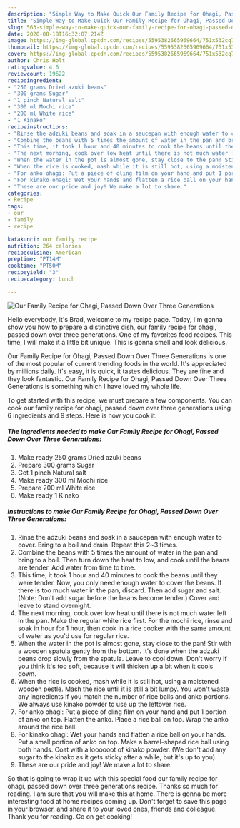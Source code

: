 ```yaml
---
description: "Simple Way to Make Quick Our Family Recipe for Ohagi, Passed Down Over Three Generations"
title: "Simple Way to Make Quick Our Family Recipe for Ohagi, Passed Down Over Three Generations"
slug: 563-simple-way-to-make-quick-our-family-recipe-for-ohagi-passed-down-over-three-generations
date: 2020-08-18T16:32:07.214Z
image: https://img-global.cpcdn.com/recipes/5595382665969664/751x532cq70/our-family-recipe-for-ohagi-passed-down-over-three-generations-recipe-main-photo.jpg
thumbnail: https://img-global.cpcdn.com/recipes/5595382665969664/751x532cq70/our-family-recipe-for-ohagi-passed-down-over-three-generations-recipe-main-photo.jpg
cover: https://img-global.cpcdn.com/recipes/5595382665969664/751x532cq70/our-family-recipe-for-ohagi-passed-down-over-three-generations-recipe-main-photo.jpg
author: Chris Holt
ratingvalue: 4.6
reviewcount: 19622
recipeingredient:
- "250 grams Dried azuki beans"
- "300 grams Sugar"
- "1 pinch Natural salt"
- "300 ml Mochi rice"
- "200 ml White rice"
- "1 Kinako"
recipeinstructions:
- "Rinse the adzuki beans and soak in a saucepan with enough water to cover. Bring to a boil and drain. Repeat this 2~3 times."
- "Combine the beans with 5 times the amount of water in the pan and bring to a boil. Then turn down the heat to low, and cook until the beans are tender. Add water from time to time."
- "This time, it took 1 hour and 40 minutes to cook the beans until they were tender. Now, you only need enough water to cover the beans. If there is too much water in the pan, discard. Then add sugar and salt. (Note: Don&#39;t add sugar before the beans become tender.) Cover and leave to stand overnight."
- "The next morning, cook over low heat until there is not much water left in the pan. Make the regular white rice first. For the mochi rice, rinse and soak in hour for 1 hour, then cook in a rice cooker with the same amount of water as you&#39;d use for regular rice."
- "When the water in the pot is almost gone, stay close to the pan! Stir with a wooden spatula gently from the bottom. It&#39;s done when the adzuki beans drop slowly from the spatula. Leave to cool down. Don&#39;t worry if you think it&#39;s too soft, because it will thicken up a bit when it cools down."
- "When the rice is cooked, mash while it is still hot, using a moistened wooden pestle. Mash the rice until it is still a bit lumpy. You won&#39;t waste any ingredients if you match the number of rice balls and anko portions.  We always use kinako powder to use up the leftover rice."
- "For anko ohagi: Put a piece of cling film on your hand and put 1 portion of anko on top. Flatten the anko. Place a rice ball on top. Wrap the anko around the rice ball."
- "For kinako ohagi: Wet your hands and flatten a rice ball on your hands. Put a small portion of anko on top. Make a barrel-shaped rice ball using both hands. Coat with a loooooot of kinako powder. (We don&#39;t add any sugar to the kinako as it gets sticky after a while, but it&#39;s up to you)."
- "These are our pride and joy! We make a lot to share."
categories:
- Recipe
tags:
- our
- family
- recipe

katakunci: our family recipe 
nutrition: 264 calories
recipecuisine: American
preptime: "PT14M"
cooktime: "PT50M"
recipeyield: "3"
recipecategory: Lunch

---
```



![Our Family Recipe for Ohagi, Passed Down Over Three Generations](https://img-global.cpcdn.com/recipes/5595382665969664/751x532cq70/our-family-recipe-for-ohagi-passed-down-over-three-generations-recipe-main-photo.jpg)

Hello everybody, it's Brad, welcome to my recipe page. Today, I'm gonna show you how to prepare a distinctive dish, our family recipe for ohagi, passed down over three generations. One of my favorites food recipes. This time, I will make it a little bit unique. This is gonna smell and look delicious.

Our Family Recipe for Ohagi, Passed Down Over Three Generations is one of the most popular of current trending foods in the world. It's appreciated by millions daily. It's easy, it is quick, it tastes delicious. They are fine and they look fantastic. Our Family Recipe for Ohagi, Passed Down Over Three Generations is something which I have loved my whole life.




To get started with this recipe, we must prepare a few components. You can cook our family recipe for ohagi, passed down over three generations using 6 ingredients and 9 steps. Here is how you cook it.

<!--inarticleads1-->

##### The ingredients needed to make Our Family Recipe for Ohagi, Passed Down Over Three Generations:

1. Make ready 250 grams Dried azuki beans
1. Prepare 300 grams Sugar
1. Get 1 pinch Natural salt
1. Make ready 300 ml Mochi rice
1. Prepare 200 ml White rice
1. Make ready 1 Kinako




<!--inarticleads2-->

##### Instructions to make Our Family Recipe for Ohagi, Passed Down Over Three Generations:

1. Rinse the adzuki beans and soak in a saucepan with enough water to cover. Bring to a boil and drain. Repeat this 2~3 times.
1. Combine the beans with 5 times the amount of water in the pan and bring to a boil. Then turn down the heat to low, and cook until the beans are tender. Add water from time to time.
1. This time, it took 1 hour and 40 minutes to cook the beans until they were tender. Now, you only need enough water to cover the beans. If there is too much water in the pan, discard. Then add sugar and salt. (Note: Don&#39;t add sugar before the beans become tender.) Cover and leave to stand overnight.
1. The next morning, cook over low heat until there is not much water left in the pan. Make the regular white rice first. For the mochi rice, rinse and soak in hour for 1 hour, then cook in a rice cooker with the same amount of water as you&#39;d use for regular rice.
1. When the water in the pot is almost gone, stay close to the pan! Stir with a wooden spatula gently from the bottom. It&#39;s done when the adzuki beans drop slowly from the spatula. Leave to cool down. Don&#39;t worry if you think it&#39;s too soft, because it will thicken up a bit when it cools down.
1. When the rice is cooked, mash while it is still hot, using a moistened wooden pestle. Mash the rice until it is still a bit lumpy. You won&#39;t waste any ingredients if you match the number of rice balls and anko portions.  We always use kinako powder to use up the leftover rice.
1. For anko ohagi: Put a piece of cling film on your hand and put 1 portion of anko on top. Flatten the anko. Place a rice ball on top. Wrap the anko around the rice ball.
1. For kinako ohagi: Wet your hands and flatten a rice ball on your hands. Put a small portion of anko on top. Make a barrel-shaped rice ball using both hands. Coat with a loooooot of kinako powder. (We don&#39;t add any sugar to the kinako as it gets sticky after a while, but it&#39;s up to you).
1. These are our pride and joy! We make a lot to share.




So that is going to wrap it up with this special food our family recipe for ohagi, passed down over three generations recipe. Thanks so much for reading. I am sure that you will make this at home. There is gonna be more interesting food at home recipes coming up. Don't forget to save this page in your browser, and share it to your loved ones, friends and colleague. Thank you for reading. Go on get cooking!
